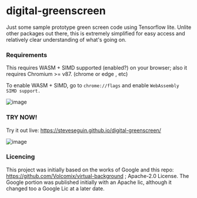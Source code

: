 # digital-greenscreen
Just some sample prototype green screen code using Tensorflow lite. Unlite other packages out there, this is extremely simplified for easy access and relatively clear understanding of what's going on.

### Requirements

This requires WASM + SIMD supported (enabled?) on your browser; also it requires Chromium >= v87. (chrome or edge , etc)

To enable WASM + SIMD, go to `chrome://flags` and enable `WebAssembly SIMD support.`

![image](https://user-images.githubusercontent.com/2575698/112218380-02cce780-8bfa-11eb-8a1b-6ceb0bcacfcc.png)

### TRY NOW!

Try it out live: https://steveseguin.github.io/digital-greenscreen/

![image](https://user-images.githubusercontent.com/2575698/112217687-34917e80-8bf9-11eb-9c5a-ff22297f6bd5.png)


### Licencing

This project was initially based on the works of Google and this repo: https://github.com/Volcomix/virtual-background ; Apache-2.0 License.
The Google portion was published initially with an Apache lic, although it changed too a Google Lic at a later date.


